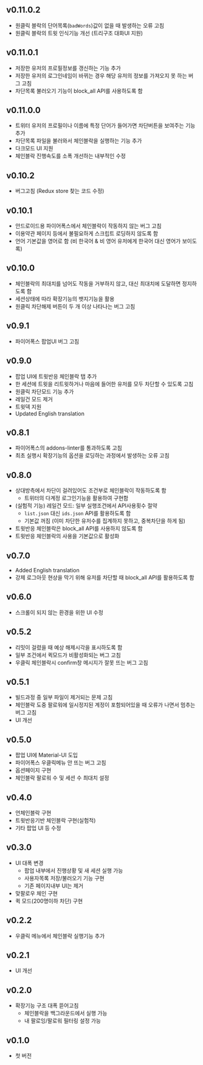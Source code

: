 ## v0.11.0.2

- 원클릭 블락의 단어목록(`badWords`)값이 없을 때 발생하는 오류 고침
- 원클릭 블락의 트윗 인식기능 개선 (트리구조 대화UI 지원)

## v0.11.0.1

- 저장한 유저의 프로필정보를 갱신하는 기능 추가
- 저장한 유저의 로그인네임이 바뀌는 경우 해당 유저의 정보를 가져오지 못 하는 버그 고침
- 차단목록 불러오기 기능이 block_all API를 사용하도록 함

## v0.11.0.0

- 트위터 유저의 프로필이나 이름에 특정 단어가 들어가면 차단버튼을 보여주는 기능 추가
- 차단목록 파일을 불러와서 체인블락을 실행하는 기능 추가
- 다크모드 UI 지원
- 체인블락 진행속도를 소폭 개선하는 내부적인 수정

## v0.10.2

- 버그고침 (Redux store 찾는 코드 수정)

## v0.10.1

- 안드로이드용 파이어폭스에서 체인블락이 작동하지 않는 버그 고침
- 이용약관 페이지 등에서 불필요하게 스크립트 로딩하지 않도록 함
- 언어 기본값을 영어로 함 (비 한국어 & 비 영어 유저에게 한국어 대신 영어가 보이도록)

## v0.10.0

- 체인블락의 최대치를 넘어도 작동을 거부하지 않고, 대신 최대치에 도달하면 정지하도록 함
- 세션상태에 따라 확장기능의 뱃지기능을 활용
- 원클릭 차단해제 버튼이 두 개 이상 나타나는 버그 고침

## v0.9.1

- 파이어폭스 팝업UI 버그 고침

## v0.9.0

- 팝업 UI에 트윗반응 체인블락 탭 추가
- 한 세션에 트윗을 리트윗하거나 마음에 들어한 유저를 모두 차단할 수 있도록 고침
- 원클릭 차단모드 기능 추가
- 레일건 모드 제거
- 트윗덱 지원
- Updated English translation

## v0.8.1

- 파이어폭스의 addons-linter를 통과하도록 고침
- 최초 실행시 확장기능의 옵션을 로딩하는 과정에서 발생하는 오류 고침

## v0.8.0

- 상대방측에서 차단이 걸려있어도 조건부로 체인블락이 작동하도록 함
  - 트위터의 다계정 로그인기능을 활용하여 구현함
- (실험적 기능) 레일건 모드: 일부 실행조건에서 API사용횟수 절약
  - `list.json` 대신 `ids.json` API를 활용하도록 함
  - 기본값 꺼짐 (이미 차단한 유저수를 집계하지 못하고, 중복차단을 하게 됨)
- 트윗반응 체인블락은 block_all API를 사용하지 않도록 함
- 트윗반응 체인블락의 사용을 기본값으로 활성화

## v0.7.0

- Added English translation
- 강제 로그아웃 현상을 막기 위해 유저를 차단할 때 block_all API를 활용하도록 함

## v0.6.0

- 스크롤이 되지 않는 환경을 위한 UI 수정

## v0.5.2

- 리밋이 걸렸을 때 예상 해제시각을 표시하도록 함
- 일부 조건에서 퀵모드가 비활성화되는 버그 고침
- 우클릭 체인블락시 confirm창 메시지가 잘못 뜨는 버그 고침

## v0.5.1

- 빌드과정 중 일부 파일이 제거되는 문제 고침
- 체인블락 도중 팔로워에 일시정지된 계정이 포함되어있을 때 오류가 나면서 멈추는 버그 고침
- UI 개선

## v0.5.0

- 팝업 UI에 Material-UI 도입
- 파이어폭스 우클릭메뉴 안 뜨는 버그 고침
- 옵션페이지 구현
- 체인블락 팔로워 수 및 세션 수 최대치 설정

## v0.4.0

- 언체인블락 구현
- 트윗반응기반 체인블락 구현(실험적)
- 기타 팝업 UI 등 수정

## v0.3.0

- UI 대폭 변경
  - 팝업 내부에서 진행상황 및 새 세션 실행 가능
  - 사용자목록 저장/불러오기 기능 구현
  - 기존 페이지내부 UI는 제거
- 맞팔로우 체인 구현
- 퀵 모드(200명이하 차단) 구현

## v0.2.2

- 우클릭 메뉴에서 체인블락 실행기능 추가

## v0.2.1

- UI 개선

## v0.2.0

- 확장기능 구조 대폭 뜯어고침
  - 체인블락을 백그라운드에서 실행 가능
  - 내 팔로잉/팔로워 필터링 설정 가능

## v0.1.0

- 첫 버전
